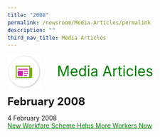 ```yaml
---
title: "2008"
permalink: /newsroom/Media-Articles/permalink
description: ""
third_nav_title: Media Articles
---
```

<img align="left" src="/images/icons/ico_media_articles.png" class="PressReleaseIcon"><br><font align="center" color="green" size="+3">&nbsp;&nbsp;&nbsp;&nbsp;Media Articles</font>
<br><br><br>
<font size="+2"><b>February 2008</b></font><br>

4 February 2008<br>
<a class="hyperlink" href="http://www.mom.gov.sg/newsroom/press-replies/2008/new-workfare-scheme-helps-more-workers-now">New Workfare Scheme Helps More Workers Now</a>

<style>
img.PressReleaseIcon {
  height: 15%;
  width: 15%;
}
a.hyperlink {
    color:green;
  }
a.hyperlink:hover {
    color:MediumVioletRed;
}
</style>